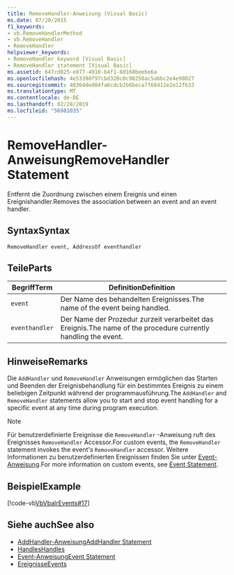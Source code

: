 ```yaml
---
title: RemoveHandler-Anweisung (Visual Basic)
ms.date: 07/20/2015
f1_keywords:
- vb.RemoveHandlerMethod
- vb.RemoveHandler
- RemoveHandler
helpviewer_keywords:
- RemoveHandler keyword [Visual Basic]
- RemoveHandler statement [Visual Basic]
ms.assetid: 647cd825-e877-4910-b4f1-8d168beebe6a
ms.openlocfilehash: 4e53398f97cbd320c0c98250ac5abbc2e4e98027
ms.sourcegitcommit: 40364ded04fa6cdcb2b6beca7f68412e2e12f633
ms.translationtype: MT
ms.contentlocale: de-DE
ms.lasthandoff: 02/28/2019
ms.locfileid: "56981035"
---
```

# <a name="removehandler-statement"></a><span data-ttu-id="efb68-102">RemoveHandler-Anweisung</span><span class="sxs-lookup"><span data-stu-id="efb68-102">RemoveHandler Statement</span></span>
<span data-ttu-id="efb68-103">Entfernt die Zuordnung zwischen einem Ereignis und einen Ereignishandler.</span><span class="sxs-lookup"><span data-stu-id="efb68-103">Removes the association between an event and an event handler.</span></span>  
  
## <a name="syntax"></a><span data-ttu-id="efb68-104">Syntax</span><span class="sxs-lookup"><span data-stu-id="efb68-104">Syntax</span></span>  
  
```  
RemoveHandler event, AddressOf eventhandler  
```  
  
## <a name="parts"></a><span data-ttu-id="efb68-105">Teile</span><span class="sxs-lookup"><span data-stu-id="efb68-105">Parts</span></span>  
  
|<span data-ttu-id="efb68-106">Begriff</span><span class="sxs-lookup"><span data-stu-id="efb68-106">Term</span></span>|<span data-ttu-id="efb68-107">Definition</span><span class="sxs-lookup"><span data-stu-id="efb68-107">Definition</span></span>|  
|---|---|  
|`event`|<span data-ttu-id="efb68-108">Der Name des behandelten Ereignisses.</span><span class="sxs-lookup"><span data-stu-id="efb68-108">The name of the event being handled.</span></span>|  
|`eventhandler`|<span data-ttu-id="efb68-109">Der Name der Prozedur zurzeit verarbeitet das Ereignis.</span><span class="sxs-lookup"><span data-stu-id="efb68-109">The name of the procedure currently handling the event.</span></span>|  
  
## <a name="remarks"></a><span data-ttu-id="efb68-110">Hinweise</span><span class="sxs-lookup"><span data-stu-id="efb68-110">Remarks</span></span>  
 <span data-ttu-id="efb68-111">Die `AddHandler` und `RemoveHandler` Anweisungen ermöglichen das Starten und Beenden der Ereignisbehandlung für ein bestimmtes Ereignis zu einem beliebigen Zeitpunkt während der programmausführung.</span><span class="sxs-lookup"><span data-stu-id="efb68-111">The `AddHandler` and `RemoveHandler` statements allow you to start and stop event handling for a specific event at any time during program execution.</span></span>  
  
> [!NOTE]
>  <span data-ttu-id="efb68-112">Für benutzerdefinierte Ereignisse die `RemoveHandler` -Anweisung ruft des Ereignisses `RemoveHandler` Accessor.</span><span class="sxs-lookup"><span data-stu-id="efb68-112">For custom events, the `RemoveHandler` statement invokes the event's `RemoveHandler` accessor.</span></span> <span data-ttu-id="efb68-113">Weitere Informationen zu benutzerdefinierten Ereignissen finden Sie unter [Event-Anweisung](../../../visual-basic/language-reference/statements/event-statement.md).</span><span class="sxs-lookup"><span data-stu-id="efb68-113">For more information on custom events, see [Event Statement](../../../visual-basic/language-reference/statements/event-statement.md).</span></span>  
  
## <a name="example"></a><span data-ttu-id="efb68-114">Beispiel</span><span class="sxs-lookup"><span data-stu-id="efb68-114">Example</span></span>  
 [!code-vb[VbVbalrEvents#17](~/samples/snippets/visualbasic/VS_Snippets_VBCSharp/VbVbalrEvents/VB/Class1.vb#17)]  
  
## <a name="see-also"></a><span data-ttu-id="efb68-115">Siehe auch</span><span class="sxs-lookup"><span data-stu-id="efb68-115">See also</span></span>
- [<span data-ttu-id="efb68-116">AddHandler-Anweisung</span><span class="sxs-lookup"><span data-stu-id="efb68-116">AddHandler Statement</span></span>](../../../visual-basic/language-reference/statements/addhandler-statement.md)
- [<span data-ttu-id="efb68-117">Handles</span><span class="sxs-lookup"><span data-stu-id="efb68-117">Handles</span></span>](../../../visual-basic/language-reference/statements/handles-clause.md)
- [<span data-ttu-id="efb68-118">Event-Anweisung</span><span class="sxs-lookup"><span data-stu-id="efb68-118">Event Statement</span></span>](../../../visual-basic/language-reference/statements/event-statement.md)
- [<span data-ttu-id="efb68-119">Ereignisse</span><span class="sxs-lookup"><span data-stu-id="efb68-119">Events</span></span>](../../../visual-basic/programming-guide/language-features/events/index.md)
